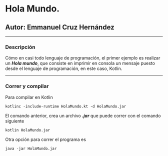 # Hola Mundo.

## Autor: Emmanuel Cruz Hernández

----

### Descripción
Cómo en casi todo lenguaje de programación, el primer ejemplo es realizar un ***Hola mundo***, que consiste en imprimir en consola un mensaje puesto desde el lenguaje de programación, en este caso, Kotlin.

----

### Correr y compilar

Para compilar en Kotlin

```
kotlinc -include-runtime HolaMundo.kt -d HolaMundo.jar
```

El comando anterior, crea un archivo ***.jar*** que puede correr con el comando siguiente

```
kotlin HolaMundo.jar
```

Otra opción para correr el programa es

```
java -jar HolaMundo.jar
```